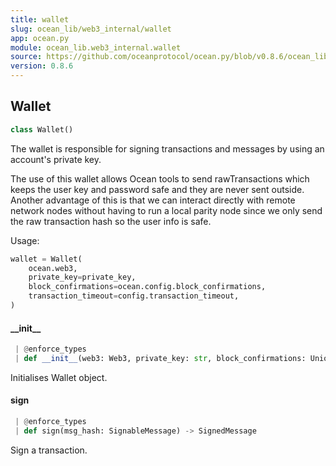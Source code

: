 ```yaml
---
title: wallet
slug: ocean_lib/web3_internal/wallet
app: ocean.py
module: ocean_lib.web3_internal.wallet
source: https://github.com/oceanprotocol/ocean.py/blob/v0.8.6/ocean_lib/web3_internal/wallet.py
version: 0.8.6
---
```

## Wallet

```python
class Wallet()
```

The wallet is responsible for signing transactions and messages by using an account's
private key.

The use of this wallet allows Ocean tools to send rawTransactions which keeps the user
key and password safe and they are never sent outside. Another advantage of this is that
we can interact directly with remote network nodes without having to run a local parity
node since we only send the raw transaction hash so the user info is safe.

Usage:
```python
wallet = Wallet(
    ocean.web3,
    private_key=private_key,
    block_confirmations=ocean.config.block_confirmations,
    transaction_timeout=config.transaction_timeout,
)
```

#### \_\_init\_\_

```python
 | @enforce_types
 | def __init__(web3: Web3, private_key: str, block_confirmations: Union[Integer, int], transaction_timeout: Union[Integer, int]) -> None
```

Initialises Wallet object.

#### sign

```python
 | @enforce_types
 | def sign(msg_hash: SignableMessage) -> SignedMessage
```

Sign a transaction.

